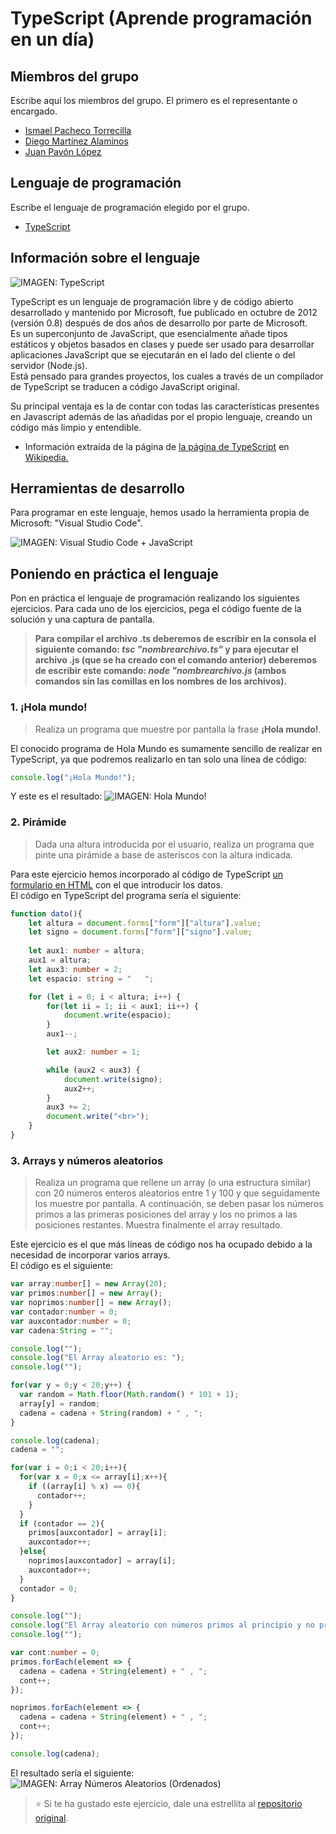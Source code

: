 # TypeScript (Aprende programación en un día)

## Miembros del grupo

Escribe aquí los miembros del grupo. El primero es el representante o encargado.

* [Ismael Pacheco Torrecilla](https://github.com/ismaelpacheco13)
* [Diego Martínez Alaminos](https://github.com/diegomartinezalaminos)
* [Juan Pavón López](https://github.com/JuanPavon)

## Lenguaje de programación

Escribe el lenguaje de programación elegido por el grupo.

* [TypeScript](https://www.typescriptlang.org/)

## Información sobre el lenguaje

<img src="https://upload.wikimedia.org/wikipedia/commons/a/a6/TypeScript_Logo.png" alt="IMAGEN: TypeScript">

TypeScript es un lenguaje de programación libre y de código abierto desarrollado y mantenido por Microsoft, fue publicado en octubre de 2012 (versión 0.8) después de dos años de desarrollo por parte de Microsoft.  
Es un superconjunto de JavaScript, que esencialmente añade tipos estáticos y objetos basados en clases y puede ser usado para desarrollar aplicaciones JavaScript que se ejecutarán en el lado del cliente o del servidor (Node.js).  
Está pensado para grandes proyectos, los cuales a través de un compilador de TypeScript se traducen a código JavaScript original.

Su principal ventaja es la de contar con todas las características presentes en Javascript además de las añadidas por el propio lenguaje, creando un código más limpio y entendible.

- Información extraída de la página de [la página de TypeScript](https://es.wikipedia.org/wiki/TypeScript) en [Wikipedia.](https://es.wikipedia.org)

## Herramientas de desarrollo

Para programar en este lenguaje, hemos usado la herramienta propia de Microsoft: "Visual Studio Code".

<img src="https://code.visualstudio.com/assets/docs/languages/typescript/Languages_typescript.png" alt="IMAGEN: Visual Studio Code + JavaScript">

## Poniendo en práctica el lenguaje

Pon en práctica el lenguaje de programación realizando los siguientes ejercicios. Para cada uno de los ejercicios, pega el código fuente de la solución y una captura de pantalla.


> **Para compilar el archivo .ts deberemos de escribir en la consola el siguiente comando: *tsc "nombrearchivo.ts"* y para ejecutar el archivo .js (que se ha creado con el comando anterior) deberemos de escribir este comando: *node "nombrearchivo.js* (ambos comandos sin las comillas en los nombres de los archivos).**

### 1. ¡Hola mundo!

> Realiza un programa que muestre por pantalla la frase **¡Hola mundo!**.

El conocido programa de Hola Mundo es sumamente sencillo de realizar en TypeScript, ya que podremos realizarlo en tan solo una línea de código:

```typescript
console.log("¡Hola Mundo!");
```

Y este es el resultado:
<img src="https://i.ibb.co/Z2rmD0Q/holamundo.png" alt="IMAGEN: Hola Mundo!">

### 2. Pirámide

> Dada una altura introducida por el usuario, realiza un programa que pinte una pirámide a base de asteriscos con la altura indicada.

Para este ejercicio hemos incorporado al código de TypeScript [un formulario en HTML](https://ismaelpacheco13.github.io/aprende-un-lenguaje-en-un-dia/TypeScript/Ejercicio02%20(Pir%C3%A1mide)/index.html) con el que introducir los datos.  
El código en TypeScript del programa sería el siguiente:

```typescript
function dato(){
    let altura = document.forms["form"]["altura"].value;
    let signo = document.forms["form"]["signo"].value;
    
    let aux1: number = altura;
    aux1 = altura;
    let aux3: number = 2;
    let espacio: string = "   ";

    for (let i = 0; i < altura; i++) {
        for(let ii = 1; ii < aux1; ii++) {
            document.write(espacio);
        }
        aux1--;

        let aux2: number = 1;

        while (aux2 < aux3) {
            document.write(signo);
            aux2++;
        }
        aux3 += 2;
        document.write("<br>");
    }
}
```

### 3. Arrays y números aleatorios

> Realiza un programa que rellene un array (o una estructura similar) con 20 números enteros aleatorios entre 1 y 100 y que seguidamente los muestre por pantalla. A continuación, se deben pasar los números primos a las primeras posiciones del array y los no primos a las posiciones restantes. Muestra finalmente el array resultado.

Este ejercicio es el que más líneas de código nos ha ocupado debido a la necesidad de incorporar varios arrays.  
El código es el siguiente:

```typescript
var array:number[] = new Array(20);
var primos:number[] = new Array();
var noprimos:number[] = new Array();
var contador:number = 0;
var auxcontador:number = 0;
var cadena:String = "";

console.log("");
console.log("El Array aleatorio es: ");
console.log("");

for(var y = 0;y < 20;y++) {
  var random = Math.floor(Math.random() * 101 + 1);
  array[y] = random;
  cadena = cadena + String(random) + " , "; 
}

console.log(cadena);
cadena = "";

for(var i = 0;i < 20;i++){
  for(var x = 0;x <= array[i];x++){
    if ((array[i] % x) == 0){
      contador++;
    }
  }
  if (contador == 2){
    primos[auxcontador] = array[i];
    auxcontador++;
  }else{
    noprimos[auxcontador] = array[i];
    auxcontador++;
  }
  contador = 0;   
}

console.log("");
console.log("El Array aleatorio con números primos al principio y no primos al final: ")
console.log("");

var cont:number = 0;
primos.forEach(element => {
  cadena = cadena + String(element) + " , ";
  cont++;
});

noprimos.forEach(element => {
  cadena = cadena + String(element) + " , ";
  cont++;
});

console.log(cadena);
```

El resultado sería el siguiente:
<img src="https://i.ibb.co/Km3KpJw/array.png" alt="IMAGEN: Array Números Aleatorios (Ordenados)">


> :star: Si te ha gustado este ejercicio, dale una estrellita al [repositorio original](https://github.com/LuisJoseSanchez/aprende-un-lenguaje-en-un-dia).

